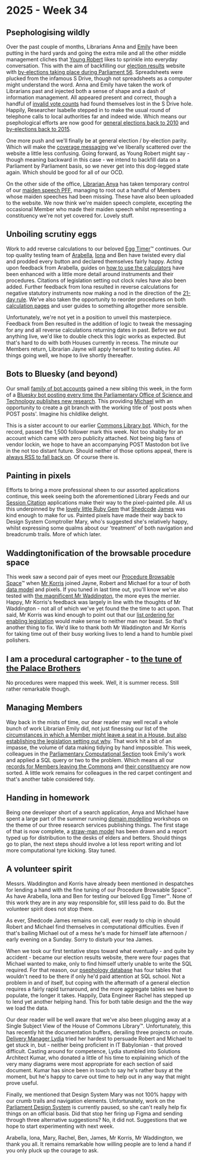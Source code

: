 # 2025 - Week 34

## Psephologising wildly

Over the past couple of months, Librarians Anna and [Emily](https://bsky.app/profile/emilyjdavi.bsky.social) have been putting in the hard yards and going the extra mile and all the other middle management cliches that [Young Robert](https://bsky.app/profile/robert-brook.com) likes to sprinkle into everyday conversation. This with the aim of backfilling our [election results](https://electionresults.parliament.uk/) website with [by-elections taking place during Parliament 56](https://electionresults.parliament.uk/parliament-periods/56#by-elections). Spreadsheets were plucked from the infamous S Drive, though not spreadsheets as a computer might understand the word. Anna and Emily have taken the work of Librarians past and injected both a sense of shape and a dash of information management. All appeared present and correct, though a handful of [invalid vote counts](https://ukparliament.github.io/ontologies/election/election-ontology#d4e899) had found themselves lost in the S Drive hole. Happily, Researcher Isabelle stepped in to make the usual round of telephone calls to local authorities far and indeed wide. Which means our psephological efforts are now good for [general elections back to 2010](https://electionresults.parliament.uk/elections#general-elections) and [by-elections back to 2015](https://electionresults.parliament.uk/elections#by-elections).

One more push and we'll finally be at general election / by-election parity. Which will make the [coverage messaging](https://electionresults.parliament.uk/meta/coverage) we've liberally scattered over the website a little less confusing. Going forward, as Young Robert might say - though meaning backward in this case - we intend to backfill data on a Parliament by Parliament basis, so we never get into this dog-legged state again. Which should be good for all of our OCD.

On the other side of the office, [Librarian Anya](https://bsky.app/profile/anyaso.bsky.social) has taken temporary control of our [maiden speech PFF](https://commonslibrary.parliament.uk/research-briefings/sn04588/), managing to root out a handful of Members whose maiden speeches had been missing. These have also been uploaded to the website. We now think we're maiden speech complete, excepting the occasional Member who made their maiden speech whilst representing a constituency we're not yet covered for. Lovely stuff.

## Unboiling scrutiny eggs

Work to add reverse calculations to our beloved [Egg Timer](https://api.parliament.uk/egg-timer)&trade; continues. Our top quality testing team of [Arabella](https://bsky.app/profile/arabellalaw.bsky.social), [Iona](https://bsky.app/profile/singlecrow.bsky.social) and Ben have twisted every dial and prodded every button and declared themselves fairly happy. Acting upon feedback from Arabella, guides on [how to use the calculators](https://api.parliament.uk/egg-timer/meta/using) have been enhanced with a little more detail around instruments and their procedures. Citations of legislation setting out clock rules have also been added. Further feedback from Iona resulted in reverse calculations for negative statutory instruments now making a nod in the direction of the [21-day rule](https://erskinemay.parliament.uk/section/5628/time-limits). We've also taken the opportunity to reorder procedures on both [calculation pages](https://api.parliament.uk/egg-timer/calculator) and user guides to something altogether more sensible.

Unfortunately, we're not yet in a position to unveil this masterpiece. Feedback from Ben resulted in the addition of logic to tweak the messaging for any and all reverse calculations returning dates in past. Before we put anything live, we'd like to double check this logic works as expected. But that's hard to do with both Houses currently in recess. The minute our Members return, Librarian Jayne will apply herself to testing duties. All things going well, we hope to live shortly thereafter.

## Bots to Bluesky (and beyond)

Our small [family of bot accounts](https://ukparliament.github.io/ontologies/meta/bots/) gained a new sibling this week, in the form of a [Bluesky bot posting every time the Parliamentary Office of Science and Technology publishes new research](https://bsky.app/profile/post-parliament.bsky.social). This providing [Michael](https://bsky.app/profile/fantasticlife.bsky.social) with an opportunity to create a git branch with the working title of 'post posts when POST posts'. Imagine his childlike delight.

This is a sister account to our earlier [Commons Library bot](https://bsky.app/profile/commonslibrary.bsky.social). Which, for the record, passed the 1,500 follower mark this week. Not too shabby for an account which came with zero publicity attached. Not being big fans of vendor lockin, we hope to have an accompanying POST Mastodon bot live in the not too distant future. Should neither of those options appeal, there is [always RSS to fall back on](https://api.parliament.uk/library-feeds/publishers/3). Of course there is.

## Painting in pixels

Efforts to bring a more professional sheen to our assorted applications continue, this week seeing both the aforementioned Library Feeds and our [Session Citation](https://api.parliament.uk/regnal-years) applications make their way to the pixel-painted pile. All us this underpinned by the [lovely little Ruby Gem](https://github.com/ukparliament/design-assets/tree/main/library_design) that [Shedcode](https://shedcode.co.uk/) [James](https://mastodon.me.uk/@jamesjefferies) was kind enough to make for us. Painted pixels have made their way back to Design System Comptroller Mary, who's suggested she's relatively happy, whilst expressing some qualms about our 'treatment' of both navigation and breadcrumb trails. More of which later.

## Waddingtonification of the browsable procedure space

This week saw a second pair of eyes meet our [Procedure Browsable Space](https://api.parliament.uk/procedure-browser)&trade; when [Mr Korris](https://bsky.app/profile/mattkorris.bsky.social) joined Jayne, Robert and Michael for a tour of both [data model](https://github.com/ukparliament/ontologies/blob/master/procedure/meta/editor/data-graphs/instance-data/data.svg) and pixels. If you tuned in last time out, you'll know we've also tested with [the magnificent Mr Waddington](https://bsky.app/profile/mattwadd.bsky.social), the more eyes the merrier. Happy, Mr Korris's feedback was largely in line with the thoughts of Mr Waddington - not all of which we've yet found the the time to act upon. That said, Mr Korris was kind enough to point out that our [list ordering for enabling legislation](https://api.parliament.uk/procedure-browser/enabling-legislation) would make sense to neither man nor beast. So that's another thing to fix. We'd like to thank both Mr Waddington and Mr Korris for taking time out of their busy working lives to lend a hand to humble pixel polishers.

## I am a procedural cartographer - to [the tune of the Palace Brothers](https://www.youtube.com/watch?v=owvF3Vb0JhA&ab_channel=tomkat69pc)

No procedures were mapped this week. Well, it is summer recess. Still rather remarkable though.

## Managing Members

Way back in the mists of time, our dear reader may well recall a whole bunch of work Librarian Emily did, not just finessing our list of the [circumstances in which a Member might leave a seat in a House, but also establishing the legislation setting out why](https://ukparliament.github.io/ontologies/house-membership/end-reasons/). That work hit a bit of an impasse, the volume of data making tidying by hand impossible. This week, colleagues in the [Parliamentary Computational Section](https://www.parliament.uk/mps-lords-and-offices/offices/bicameral/parliamentary-digital-service/) took Emily's work and applied a SQL query or two to the problem. Which means all our [records for Members leaving the Commons](https://trello.com/c/9jFI1Ykr/9-mnis-586-tidy-membership-end-reasons) and [their constituency](https://trello.com/c/Cv43jTmm/10-mnis-586-tidy-constituency-end-reasons) are now sorted. A little work remains for colleagues in the red carpet contingent and that's another table considered tidy.

## Handing in homework

Being one developer short of a search application, Anya and Michael have spent a large part of the summer running [domain modelling](https://en.wikipedia.org/wiki/Domain-driven_design) workshops on the theme of our three research services publishing things. The first stage of that is now complete, a [straw-man model](https://github.com/ukparliament/ontologies/blob/master/meta/library-information-architecture/publication/domain-models/domain-model.pdf) has been drawn and a report typed up for distribution to the desks of elders and betters. Should things go to plan, the next steps should involve a lot less report writing and lot more computational tyre kicking. Stay tuned.

## A volunteer spirit

Messrs. Waddington and Korris have already been mentioned in despatches for lending a hand with the fine tuning of our Procedure Browsable Space&trade;. As have Arabella, Iona and Ben for testing our beloved Egg Timer&trade;. None of this work they are in any way responsible for, still less paid to do. But the volunteer spirit does not stop there.

As ever, Shedcode James remains on call, ever ready to chip in should Robert and Michael find themselves in computational difficulties. Even if that's bailing Michael out of a mess he's made for himself late afternoon / early evening on a Sunday. Sorry to disturb your tea James.

When we took our first tentative steps toward what eventually - and quite by accident - became our election results website, there were four pages that Michael wanted to make, only to find himself utterly unable to write the SQL required. For that reason, our [psephology database](https://electionresults.parliament.uk/meta/schema) has four tables that wouldn't need to be there if only he'd paid attention at SQL school. Not a problem in and of itself, but coping with the aftermath of a general election requires a fairly rapid turnaround, and the more aggregate tables we have to populate, the longer it takes. Happily, Data Engineer Rachel has stepped up to lend yet another helping hand. This for both table design and the the way we load the data.

Our dear reader will be well aware that we've also been plugging away at a Single Subject View of the House of Commons Library&trade;. Unfortunately, this has recently hit the documentation buffers, derailing three projects on route. [Delivery Manager Lydia](https://bsky.app/profile/lydiakeegal.bsky.social) tried her hardest to persuade Robert and Michael to get stuck in, but - neither being proficient in IT Babylonian - that proved difficult. Casting around for competence, Lydia stumbled into Solutions Architect Kumar, who donated a little of his time to explaining which of the very many diagrams were most appropriate for each section of said document. Kumar has since been in touch to say he's rather busy at the moment, but he's happy to carve out time to help out in any way that might prove useful.

Finally, we mentioned that Design System Mary was not 100% happy with our crumb trails and navigation elements. Unfortunately, work on the [Parliament Design System](https://designsystem.parliament.uk/) is currently paused, so she can't really help fix things on an official basis. Did that stop her firing up Figma and sending through three alternative suggestions? No, it did not. Suggestions that we hope to start experimenting with next week.

Arabella, Iona, Mary, Rachel, Ben, James, Mr Korris, Mr Waddington, we thank you all. It remains remarkable how willing people are to lend a hand if you only pluck up the courage to ask.








